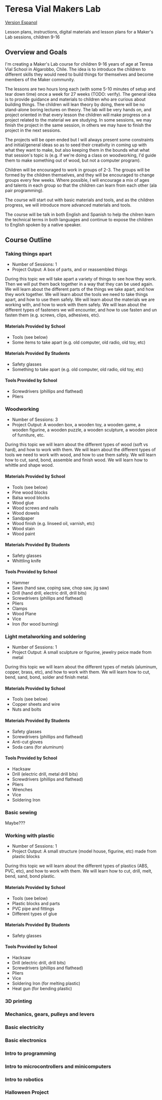 # Teresa Vial Makers Lab

[Version Espanol](./README.es.md)

Lesson plans, instructions, digital materials and lesson plans for a Maker's Lab sessions, children 9-16

## Overview and Goals

I'm creating a Maker's Lab course for children 9-16 years of age at Teresa Vial School in Algarobbo, Chile.
The idea is to introduce the children to different skills they would need to build things for themselves and 
become members of the Maker community.

The lessons are two hours long each (with some 5-10 minutes of setup and tear down time) once a week for 27 weeks (TODO: verify). 
The general idea is to provide guidance and materials to children who are curious about building things. The
children will lean theory by doing, there will be no stand-alone boring lectures on theory. 
The lab will be very hands on, and project oriented in that every lesson the children will make progress on a project
related to the material we are studying. In some sessions, we may finish the project in the same session, in others we may
have to finish the project in the next sessions. 

The projects will be open ended but I will always present some constraints and initial/general ideas so as to 
seed their creativity in coming up with what they want to make, but also keeping them in the bounds what what 
that session's topic is (e.g. if we're doing a class on woodworking, I'd guide them to make something out of wood,
but not a computer program).

Children will be encouraged to work in groups of 2-3. The groups will be formed by the children themselves, 
and they will be encouraged to change groups every few weeks. Where possible, I will encourage a mix of ages and 
talents in each group so that the children can learn from each other (ala pair programming).

The course will start out with basic materials and tools, and as the children progress, we will introduce more advanced materials and tools.

The course will be talk in both English and Spanish to help the chilren learn the technical terms in both languages 
and continue to expose the children to English spoken by a native speaker. 

## Course Outline

### Taking things apart
  - Number of Sessions: 1
  - Project Output: A box of parts, and or reassembled things

During this topic we will take apart a variety of things to see how they work. 
Then we will put them back together in a way that they can be used again.
We will learn about the different parts of the things we take apart, and how they work together.
We will learn about the tools we need to take things apart, and how to use them safely.
We will learn about the materials we are working with, and how to work with them safely.
We will lean about the different types of fasteners we will encounter, and how to use fasten and un fasten them (e.g. screws, clips, adhesives, etc).

#### Materials Provided by School
 - Tools (see below)
 - Some items to take apart (e.g. old computer, old radio, old toy, etc)

#### Materials Provided By Students
 - Safety glasses
 - Something to take apart (e.g. old computer, old radio, old toy, etc)

#### Tools Provided by School
 - Screwdrivers (phillips and flathead)
 - Pliers



### Woodworking
  - Number of Sessions: 3
  - Project Output: A wooden box, a wooden toy, a wooden game, a wooden figurine, a wooden puzzle, a wooden sculpture, a wooden piece of furniture, etc.

During this topic we will learn about the different types of wood (soft vs hard), and how to work with them.
We will learn about the different types of tools we need to work with wood, and how to use them safely.
We will learn how to cut, sand, bond, assemble and finish wood.
We will learn how to whittle and shape wood. 

#### Materials Provided by School
 - Tools (see below)
 - Pine wood blocks
 - Balsa wood blocks
 - Wood glue
 - Wood screws and nails
 - Wood dowels
 - Sandpaper
 - Wood finish (e.g. linseed oil, varnish, etc)
 - Wood stain
 - Wood paint

#### Materials Provided By Students
 - Safety glasses
 - Whittling knife

#### Tools Provided by School
 - Hammer
 - Saws (hand saw, coping saw, chop saw, jig saw)
 - Drill (hand drill, electric drill, drill bits)
 - Screwdrivers (phillips and flathead)
 - Pliers
 - Clamps
 - Wood Plane
 - Vice
 - Iron (for wood burning)

### Light metalworking and soldering
  - Number of Sessions: 1
  - Project Output: A small sculpture or figurine, jewelry peice made from metal

During this topic we will learn about the different types of metals (aluminum, copper, brass, etc), and how to work with them.
We will learn how to cut, bend, sand, bond, solder and finish metal.

#### Materials Provided by School
 - Tools (see below)
 - Copper sheets and wire
 - Nuts and bolts

#### Materials Provided By Students
 - Safety glasses
 - Screwdrivers (phillips and flathead)
 - Anti-cut gloves
 - Soda cans (for aluminum)

#### Tools Provided by School
 - Hacksaw
 - Drill (electric drill, metal drill bits)
 - Screwdrivers (phillips and flathead)
 - Pliers
 - Wrenches
 - Vice
 - Soldering Iron

### Basic sewing
Maybe???

### Working with plastic
- Number of Sessions: 1
- Project Output: A small structure (model house, figurine, etc) made from plastic blocks

During this topic we will learn about the different types of plastics (ABS, PVC, etc), and how to work with them.
We will learn how to cut, drill, melt, bend, sand, bond plastic.

#### Materials Provided by School
 - Tools (see below)
 - Plastic blocks and parts
 - PVC pipe and fittings
 - Different types of glue

#### Materials Provided By Students
 - Safety glasses

#### Tools Provided by School
 - Hacksaw
 - Drill (electric drill, drill bits)
 - Screwdrivers (phillips and flathead)
 - Pliers
 - Vice
 - Soldering Iron (for melting plastic)
 - Heat gun (for bending plastic)

### 3D printing
### Mechanics, gears, pulleys and levers
### Basic electricity
### Basic electronics
### Intro to programming
### Intro to microcontrollers and minicomputers
### Intro to robotics
### Halloween Project


